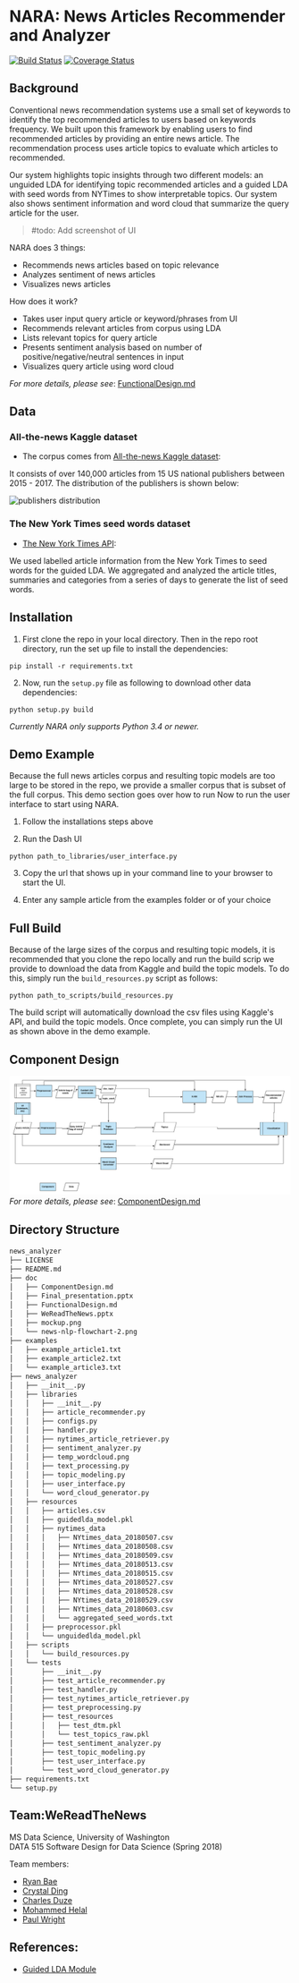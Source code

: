 ﻿# NARA: News Articles Recommender and Analyzer

[![Build Status](https://travis-ci.org/heybaebae/news_analyzer.svg?branch=master)](https://travis-ci.org/heybaebae/news_analyzer)
[![Coverage Status](https://coveralls.io/repos/github/heybaebae/news_analyzer/badge.svg?branch=master)](https://coveralls.io/github/heybaebae/news_analyzer?branch=master)  

## Background  
 
 Conventional news recommendation systems use a small set of keywords to identify the top recommended articles to users based on keywords frequency. We built upon this framework by enabling users to find recommended articles by providing an entire news article. The recommendation process uses article topics to evaluate which articles to recommended. 

Our system highlights topic insights through two different models: an unguided LDA for identifying topic recommended articles and a guided LDA with seed words from NYTimes to show interpretable topics. Our system also shows sentiment information and word cloud that summarize the query article for the user.

> #todo: Add screenshot of UI    
  
NARA does 3 things:
* Recommends news articles based on topic relevance
* Analyzes sentiment of news articles
* Visualizes news articles

How does it work?
* Takes user input query article or keyword/phrases from UI
* Recommends relevant articles from corpus using LDA
* Lists relevant topics for query article
* Presents sentiment analysis based on number of positive/negative/neutral sentences in input
* Visualizes query article using word cloud

*For more details, please see*: [FunctionalDesign.md](doc/FunctionalDesign.md)

## Data

### All-the-news Kaggle dataset  
* The corpus comes from [All-the-news Kaggle dataset](https://www.kaggle.com/snapcrack/all-the-news):

It consists of over 140,000 articles from 15 US national publishers between 2015 - 2017. The distribution of the publishers is shown below:

![publishers distribution](http://i.imgur.com/QDPtuEv.png)

### The New York Times seed words dataset
* [The New York Times API](https://developer.nytimes.com):

We used labelled article information from the New York Times to seed words for the guided LDA. We aggregated and analyzed the article titles, summaries and categories from a series of days to generate the list of seed words.

## Installation

1. First clone the repo in your local directory. Then in the repo root directory, run the set up file to install the dependencies:  

```
pip install -r requirements.txt
```

2. Now, run the `setup.py` file as following to download other data dependencies:  

```
python setup.py build 
``` 
*Currently NARA only supports Python 3.4 or newer.*  


## Demo Example

Because the full news articles corpus and resulting topic models are too large to be stored in the repo, we provide a smaller corpus that is subset of the full corpus. This demo section goes over how to run Now to run the user interface to start using NARA.

1. Follow the installations steps above

2. Run the Dash UI
```
python path_to_libraries/user_interface.py
```

3. Copy the url that shows up in your command line to your browser to start the UI.

4. Enter any sample article from the examples folder or of your choice  

## Full Build

Because of the large sizes of the corpus and resulting topic models, it is recommended that you clone the repo locally and run the build scrip we provide to download the data from Kaggle and build the topic models. To do this, simply run the `build_resources.py` script as follows:

```
python path_to_scripts/build_resources.py
```

The build script will automatically download the csv files using Kaggle's API, and build the topic models. Once complete, you can simply run the UI as shown above in the demo example.

## Component Design  
![ComponentDesignFlowChart](doc/news-nlp-flowchart-2.png?raw=true)  
*For more details, please see*: [ComponentDesign.md](doc/ComponentDesign.md)

## Directory Structure

```
news_analyzer
├── LICENSE
├── README.md
├── doc
│   ├── ComponentDesign.md
│   ├── Final_presentation.pptx
│   ├── FunctionalDesign.md
│   ├── WeReadTheNews.pptx
│   ├── mockup.png
│   └── news-nlp-flowchart-2.png
├── examples
│   ├── example_article1.txt
│   ├── example_article2.txt
│   └── example_article3.txt
├── news_analyzer
│   ├── __init__.py
│   ├── libraries
│   │   ├── __init__.py
│   │   ├── article_recommender.py
│   │   ├── configs.py
│   │   ├── handler.py
│   │   ├── nytimes_article_retriever.py
│   │   ├── sentiment_analyzer.py
│   │   ├── temp_wordcloud.png
│   │   ├── text_processing.py
│   │   ├── topic_modeling.py
│   │   ├── user_interface.py
│   │   └── word_cloud_generator.py
│   ├── resources
│   │   ├── articles.csv
│   │   ├── guidedlda_model.pkl
│   │   ├── nytimes_data
│   │   │   ├── NYtimes_data_20180507.csv
│   │   │   ├── NYtimes_data_20180508.csv
│   │   │   ├── NYtimes_data_20180509.csv
│   │   │   ├── NYtimes_data_20180513.csv
│   │   │   ├── NYtimes_data_20180515.csv
│   │   │   ├── NYtimes_data_20180527.csv
│   │   │   ├── NYtimes_data_20180528.csv
│   │   │   ├── NYtimes_data_20180529.csv
│   │   │   ├── NYtimes_data_20180603.csv
│   │   │   └── aggregated_seed_words.txt
│   │   ├── preprocessor.pkl
│   │   └── unguidedlda_model.pkl
│   ├── scripts
│   │   └── build_resources.py
│   └── tests
│       ├── __init__.py
│       ├── test_article_recommender.py
│       ├── test_handler.py
│       ├── test_nytimes_article_retriever.py
│       ├── test_preprocessing.py
│       ├── test_resources
│       │   ├── test_dtm.pkl
│       │   └── test_topics_raw.pkl
│       ├── test_sentiment_analyzer.py
│       ├── test_topic_modeling.py
│       ├── test_user_interface.py
│       └── test_word_cloud_generator.py
├── requirements.txt
└── setup.py
```

## Team:WeReadTheNews
MS Data Science, University of Washington  
DATA 515 Software Design for Data Science (Spring 2018)  

Team members:  
 * [Ryan Bae](http://www.linkedin.com/in/ryanbae89)    
 * [Crystal Ding](https://www.linkedin.com/in/yumeng-crystal-ding)  
 * [Charles Duze](https://www.linkedin.com/in/charlesduze)    
 * [Mohammed Helal](https://www.linkedin.com/in/mohammed-helal-78969566)   
 * [Paul Wright](https://www.linkedin.com/in/paulcharleswright)     

## References:

* [Guided LDA Module](https://medium.freecodecamp.org/how-we-changed-unsupervised-lda-to-semi-supervised-guidedlda-e36a95f3a164) 
